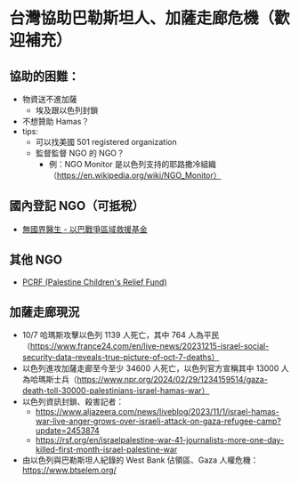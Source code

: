 # 台灣協助巴勒斯坦人、加薩走廊危機（歡迎補充）
## 協助的困難：
* 物資送不進加薩
    * 埃及跟以色列封鎖
* 不想贊助 Hamas？
* tips:
    * 可以找美國 501 registered organization
    * 監督監督 NGO 的 NGO？
        * 例：NGO Monitor 是以色列支持的耶路撒冷組織（https://en.wikipedia.org/wiki/NGO_Monitor）


## 國內登記 NGO（可抵稅）
* [無國界醫生 - 以巴戰爭區域救援基金](https://donation.msf.org.tw/fundraising-page-a/a1U5g000006MHE5/fpa0000000120)
## 其他 NGO
* [PCRF (Palestine Children's Relief Fund)](https://www.pcrf.net/)

## 加薩走廊現況
* 10/7 哈瑪斯攻擊以色列 1139 人死亡，其中 764 人為平民（https://www.france24.com/en/live-news/20231215-israel-social-security-data-reveals-true-picture-of-oct-7-deaths）
* 以色列進攻加薩走廊至今至少 34600 人死亡，以色列官方宣稱其中 13000 人為哈瑪斯士兵（https://www.npr.org/2024/02/29/1234159514/gaza-death-toll-30000-palestinians-israel-hamas-war）
* 以色列資訊封鎖、殺害記者：
    * https://www.aljazeera.com/news/liveblog/2023/11/1/israel-hamas-war-live-anger-grows-over-israeli-attack-on-gaza-refugee-camp?update=2453874
    * https://rsf.org/en/israelpalestine-war-41-journalists-more-one-day-killed-first-month-israel-palestine-war
* 由以色列與巴勒斯坦人紀錄的 West Bank 佔領區、Gaza 人權危機：https://www.btselem.org/